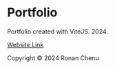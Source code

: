 
# Portfolio

Portfolio created with ViteJS. 2024.

[Website Link](https://ronanchenu.vercel.app)

Copyright © 2024 Ronan Chenu 
